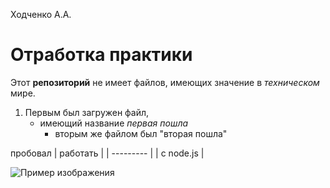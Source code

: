 Ходченко А.А.
# Отработка практики
Этот **репозиторий** не имеет файлов, имеющих значение в *техническом* мире.
1. Первым был загружен файл,
   * имеющий название _первая пошла_
     + вторым же файлом был "вторая пошла"


пробовал
| работать |
| --------- |
| с node.js |

![Пример изображения](https://wikigrib.ru/ts/images/podberezovik-03.jpg)

